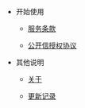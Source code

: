 - 开始使用

  - [服务条款](pravicy.md)
  
  - [公开信授权协议](public.md)

- 其他说明

  - [关于](about.md)

  - [更新记录](update.md)
